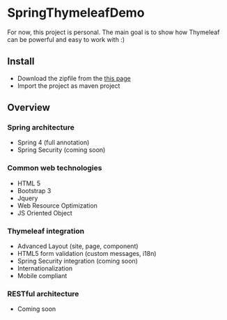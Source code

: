 # SpringThymeleafDemo

For now, this project is personal. The main goal is to show how Thymeleaf can be powerful and easy to work with :)


## Install
* Download the zipfile from the [this page](https://github.com/ylacaute/SpringThymeleafDemo) 
* Import the project as maven project
   
## Overview

### Spring architecture
* Spring 4 (full annotation)
* Spring Security (coming soon)

### Common web technologies
* HTML 5
* Bootstrap 3
* Jquery
* Web Resource Optimization  
* JS Oriented Object

### Thymeleaf integration 
* Advanced Layout (site, page, component)
* HTML5 form validation (custom messages, i18n)
* Spring Security integration (coming soon)
* Internationalization 
* Mobile compliant

### RESTful architecture
* Coming soon


 